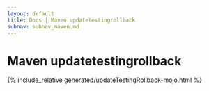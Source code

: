 ```yaml
---
layout: default
title: Docs | Maven updatetestingrollback 
subnav: subnav_maven.md
---
```

# Maven updatetestingrollback
{% include_relative generated/updateTestingRollback-mojo.html %}
